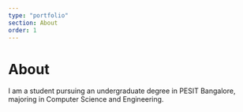 ```yaml
---
type: "portfolio"
section: About
order: 1
---
```


# About

I am a student pursuing an undergraduate degree in PESIT Bangalore, majoring in Computer Science and Engineering.